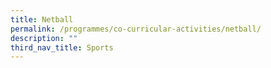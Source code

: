 ```yaml
---
title: Netball
permalink: /programmes/co-curricular-activities/netball/
description: ""
third_nav_title: Sports
---
```


